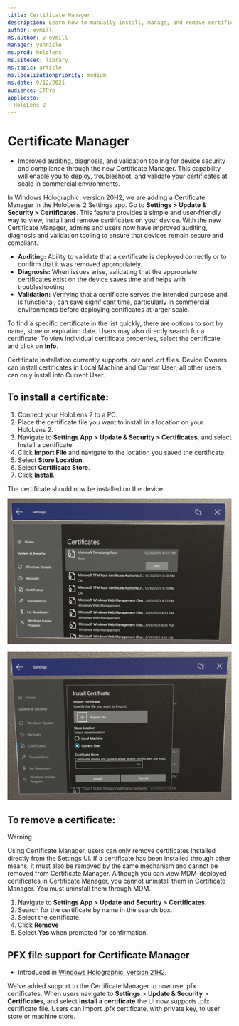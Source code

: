 ```yaml
---
title: Certificate Manager
description: Learn how to manually install, manage, and remove certificates on HoloLens 2 mixed reality devices.
author: evmill
ms.author: v-evmill
manager: yannisle
ms.prod: hololens
ms.sitesec: library
ms.topic: article
ms.localizationpriority: medium
ms.date: 9/12/2021
audience: ITPro
appliesto:
- HoloLens 2
---
```


# Certificate Manager

- Improved auditing, diagnosis, and validation tooling for device security and compliance through the new Certificate Manager. This capability will enable you to deploy, troubleshoot, and validate your certificates at scale in commercial environments.

In Windows Holographic, version 20H2, we are adding a Certificate Manager in the HoloLens 2 Settings app. Go to **Settings > Update & Security > Certificates**. This feature provides a simple and user-friendly way to view, install and remove certificates on your device. With the new Certificate Manager, admins and users now have improved auditing, diagnosis and validation tooling to ensure that devices remain secure and compliant.

-	**Auditing:** Ability to validate that a certificate is deployed correctly or to confirm that it was removed appropriately.
-	**Diagnosis:** When issues arise, validating that the appropriate certificates exist on the device saves time and helps with troubleshooting.
-	**Validation:** Verifying that a certificate serves the intended purpose and is functional, can save significant time, particularly in commercial environments before deploying certificates at larger scale.

To find a specific certificate in the list quickly, there are options to sort by name, store or expiration date. Users may also directly search for a certificate. To view individual certificate properties, select the certificate and click on **Info**.

Certificate installation currently supports .cer and .crt files. Device Owners can install certificates in Local Machine and Current User;  all other users can only install into Current User.

## To install a certificate:

1.	Connect your HoloLens 2 to a PC.
1.	Place the certificate file you want to install in a location on your HoloLens 2.
1.	Navigate to **Settings App > Update & Security > Certificates**, and select Install a certificate.
1.	Click **Import File** and navigate to the location you saved the certificate.
1.	Select **Store Location**.
1.	Select **Certificate Store**.
1.	Click **Install**.

The certificate should now be installed on the device.

![Certificate viewer in the Settings app under Certificates.](images/certificate-viewer-device.jpg)

![Picture showing how to use Certificate UI to install a certificate in Settings.](images/certificate-device-install.jpg)

## To remove a certificate:

> [!WARNING]
> Using Certificate Manager, users can only remove certificates installed directly from the Settings UI. If a certificate has been installed through other means, it must also be removed by the same mechanism and cannot be removed from Certificate Manager. Although you can view MDM-deployed certificates in Certificate Manager, you cannot uninstall them in Certificate Manager. You must uninstall them through MDM.

1. Navigate to **Settings App > Update and Security > Certificates**.
1. Search for the certificate by name in the search box.
1. Select the certificate.
1. Click **Remove**
1. Select **Yes** when prompted for confirmation.

## PFX file support for Certificate Manager

- Introduced in [Windows Holographic, version 21H2](hololens-release-notes.md#windows-holographic-version-21h2).

 We’ve added support to the Certificate Manager to now use .pfx certificates. When users navigate to **Settings** > **Update & Security** > **Certificates**, and select **Install a certificate** the UI now supports .pfx certificate file.
Users can import .pfx certificate, with private key, to user store or machine store.